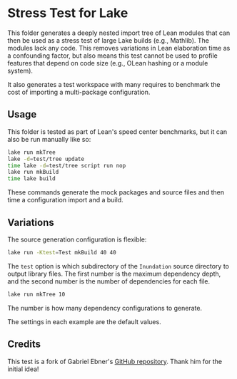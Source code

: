 # Stress Test for Lake

This folder generates a deeply nested import tree of Lean modules
that can then be used as a stress test of large Lake builds (e.g., Mathlib).
The modules lack any code.
This removes variations in Lean elaboration time as a confounding factor,
but also means this test cannot be used to profile features that depend on code size
(e.g., OLean hashing or a module system).

It also generates a test workspace with many requires to benchmark the cost
of importing a multi-package configuration.

## Usage

This folder is tested as part of Lean's speed center benchmarks,
but it can also be run manually like so:

```bash
lake run mkTree
lake -d=test/tree update
time lake -d=test/tree script run nop
lake run mkBuild
time lake build
```

These commands generate the mock packages and source files and then time a configuration import and a build.

## Variations

The source generation configuration is flexible:

```bash
lake run -Ktest=Test mkBuild 40 40
```

The `test` option is which subdirectory of the `Inundation` source directory to output library files.
The first number is the maximum dependency depth, and
the second number is the number of dependencies for each file.

```bash
lake run mkTree 10
```

The number is how many dependency configurations to generate.

The settings in each example are the default values.

## Credits

This test is a fork of Gabriel Ebner's [GitHub repository](https://github.com/gebner/inundation/tree/master). Thank him for the initial idea!
